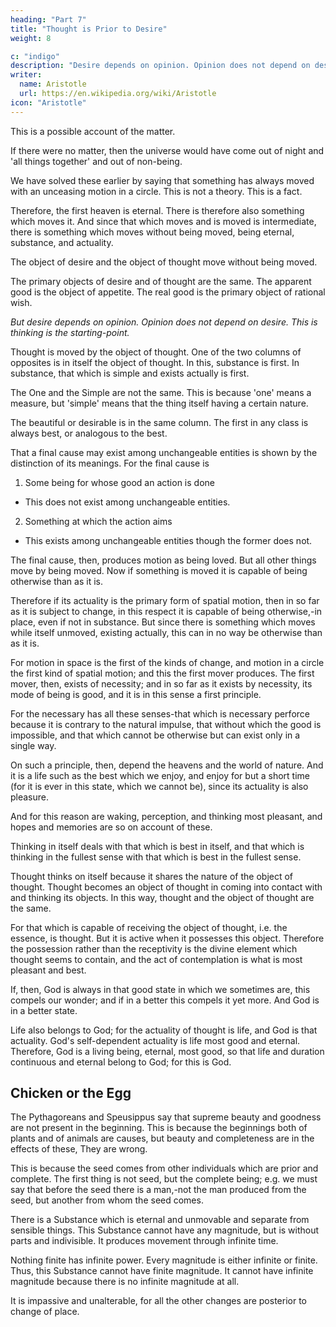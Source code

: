 ```yaml
---
heading: "Part 7"
title: "Thought is Prior to Desire"
weight: 8

c: "indigo"
description: "Desire depends on opinion. Opinion does not depend on desire. This is thinking is the starting-point"
writer:
  name: Aristotle 
  url: https://en.wikipedia.org/wiki/Aristotle
icon: "Aristotle"
---
```




This is a possible account of the matter.

If there were no matter, then the universe would have come out of night and 'all things together' and out of non-being. 

We have solved these earlier by saying that something has always moved with an unceasing motion in a circle. This is not a theory. This is a fact. 

Therefore, the first heaven is eternal. There is therefore also something which moves it. And since that which moves and is moved is intermediate, there is something which moves without being moved, being eternal, substance, and actuality. 

The object of desire and the object of thought move without being moved. 

The primary objects of desire and of thought are the same. The apparent good is the object of appetite. The real good is the primary object of rational wish. 

*But desire depends on opinion. Opinion does not depend on desire. This is thinking is the starting-point.* 

Thought is moved by the object of thought. One of the two columns of opposites is in itself the object of thought. In this, substance is first. In substance, that which is simple and exists actually is first. 

The One and the Simple are not the same. This is because 'one' means a measure, but 'simple' means that the thing itself having a certain nature. 

The beautiful or desirable is in the same column. The first in any class is always best, or analogous to the best.

That a final cause may exist among unchangeable entities is shown by the distinction of its meanings. For the final cause is

1. Some being for whose good an action is done
 - This does not exist among unchangeable entities. 
2. Something at which the action aims
  - This exists among unchangeable entities though the former does not. 

The final cause, then, produces motion as being loved. But all other things move by being moved. Now if something is moved it is capable of being otherwise than as it is. 

Therefore if its actuality is the primary form of spatial motion, then in so far as it is subject to change, in this respect it is capable of being otherwise,-in place, even if not in substance. But since there is something which moves while itself unmoved, existing actually, this can in no way be otherwise than as it is. 

For motion in space is the first of the kinds of change, and motion in a circle the first kind of spatial motion; and this the first mover produces. The first mover, then, exists of necessity; and in so far as it exists by necessity, its mode of being is good, and it is in this sense a first principle. 

For the necessary has all these senses-that which is necessary perforce because it is contrary to the natural impulse, that without which the good is impossible, and that which cannot be otherwise but can exist only in a single way.

On such a principle, then, depend the heavens and the world of nature. And it is a life such as the best which we enjoy, and enjoy for but a short time (for it is ever in this state, which we cannot be), since its actuality is also pleasure. 

And for this reason are waking, perception, and thinking most pleasant, and hopes and memories are so on account of these.

Thinking in itself deals with that which is best in itself, and that which is thinking in the fullest sense with that which is best in the fullest sense. 

Thought thinks on itself because it shares the nature of the object of thought. Thought becomes an object of thought in coming into contact with and thinking its objects. In this way, thought and the object of thought are the same. 

For that which is capable of receiving the object of thought, i.e. the essence, is thought. But it is active when it possesses this object. Therefore the possession rather than the receptivity is the divine element which thought seems to contain, and the act of contemplation is what is most pleasant and best. 

If, then, God is always in that good state in which we sometimes are, this compels our wonder; and if in a better this compels it yet more. And God is in a better state. 

Life also belongs to God; for the actuality of thought is life, and God is that actuality. God's self-dependent actuality is life most good and eternal. Therefore, God is a living being, eternal, most good, so that life and duration continuous and eternal belong to God; for this is God.


## Chicken or the Egg

The Pythagoreans and Speusippus say that supreme beauty and goodness are not present in the beginning. This is because the beginnings both of plants and of animals are causes, but beauty and completeness are in the effects of these, They are wrong. 

This is because the seed comes from other individuals which are prior and complete. The first thing is not seed, but the complete being; e.g. we must say that before the seed there is a man,-not the man produced from the seed, but another from whom the seed comes.

There is a Substance which is eternal and unmovable and separate from sensible things. This Substance cannot have any magnitude, but is without parts and indivisible. It produces movement through infinite time. 

Nothing finite has infinite power. Every magnitude is either infinite or finite. Thus, this Substance cannot have finite magnitude. It cannot have infinite magnitude because there is no infinite magnitude at all. 

It is impassive and unalterable, for all the other changes are posterior to change of place.


